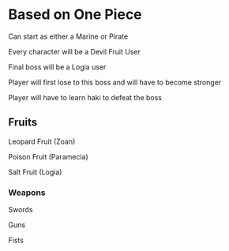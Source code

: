 # Based on One Piece

Can start as either a Marine or Pirate

Every character will be a Devil Fruit User

Final boss will be a Logia user

Player will first lose to this boss and will have to become stronger

Player will have to learn haki to defeat the boss


## Fruits

Leopard Fruit (Zoan)

Poison Fruit (Paramecia)

Salt Fruit (Logia)

### Weapons

Swords

Guns

Fists